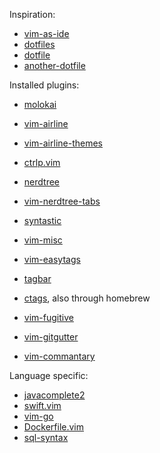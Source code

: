 Inspiration:

 - [vim-as-ide](https://github.com/jez/vim-as-an-ide)
 - [dotfiles](https://github.com/jez/dotfiles/blob/master/vimrc)
 - [dotfile](https://github.com/bezi/dotfiles/tree/master/vim/config)
 - [another-dotfile](https://gist.github.com/gosukiwi/080d1d3f87f861a15c44)

Installed plugins:

 - [molokai](https://github.com/tomasr/molokai)
 - [vim-airline](https://github.com/vim-airline/vim-airline)
 - [vim-airline-themes](https://github.com/vim-airline/vim-airline-themes)

 - [ctrlp.vim](https://github.com/ctrlpvim/ctrlp.vim)

 - [nerdtree](https://github.com/scrooloose/nerdtree)
 - [vim-nerdtree-tabs](https://github.com/jistr/vim-nerdtree-tabs)

 - [syntastic](https://github.com/vim-syntastic/syntastic)

 - [vim-misc](https://github.com/xolox/vim-misc)
 - [vim-easytags](https://github.com/xolox/vim-easytags)
 - [tagbar](https://github.com/majutsushi/tagbar)
  - [ctags](https://ctags.sourceforge.com), also through homebrew

 - [vim-fugitive](https://github.com/tpope/vim-fugitive)
 - [vim-gitgutter](https://github.com/airblade/vim-gitgutter)

 - [vim-commantary](https://github.com/tpope/vim-commentary)

Language specific:
 - [javacomplete2](https://github.com/artur-shaik/vim-javacomplete2)
 - [swift.vim](https://github.com/keith/swift.vim)
 - [vim-go](https://github.com/fatih/vim-go)
 - [Dockerfile.vim](https://github.com/ekalinin/Dockerfile.vim)
 - [sql-syntax](https://github.com/magicalbanana/vim-sql-syntax.git)
